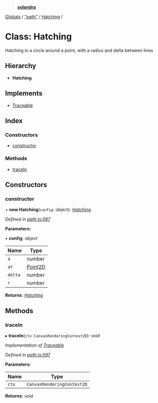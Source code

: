 > **[solandra](../README.md)**

[Globals](../README.md) / ["path"](../modules/_path_.md) / [Hatching](_path_.hatching.md) /

# Class: Hatching

Hatching in a circle around a point, with a radius and delta between lines

## Hierarchy

* **Hatching**

## Implements

* [Traceable](../interfaces/_path_.traceable.md)

## Index

### Constructors

* [constructor](_path_.hatching.md#constructor)

### Methods

* [traceIn](_path_.hatching.md#tracein)

## Constructors

###  constructor

\+ **new Hatching**(`config`: object): *[Hatching](_path_.hatching.md)*

*Defined in [path.ts:587](https://github.com/jamesporter/solandra/blob/50bf90a/src/lib/path.ts#L587)*

**Parameters:**

▪ **config**: *object*

Name | Type |
------ | ------ |
`a` | number |
`at` | [Point2D](../modules/_types_play_.md#point2d) |
`delta` | number |
`r` | number |

**Returns:** *[Hatching](_path_.hatching.md)*

## Methods

###  traceIn

▸ **traceIn**(`ctx`: `CanvasRenderingContext2D`): *void*

*Implementation of [Traceable](../interfaces/_path_.traceable.md)*

*Defined in [path.ts:597](https://github.com/jamesporter/solandra/blob/50bf90a/src/lib/path.ts#L597)*

**Parameters:**

Name | Type |
------ | ------ |
`ctx` | `CanvasRenderingContext2D` |

**Returns:** *void*